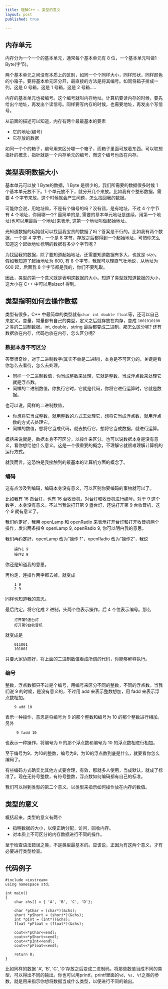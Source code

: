 ```yaml
---
title: 理解C++ — 类型的意义
layout: post
published: true

---
```

## 内存单元

内存分为一个一个的基本单元，通常每个基本单元有 8 位，一个基本单元叫做1 Byte(字节)。

两个基本单元之间没有本质上的区别，如同一个个同样大小，同样形状，同样颜色的小箱子。要将基本单元区分开，最直接的方法是将其编号。如同将箱子排成一列，这是 0 号箱，这是 1 号箱，这是 2 号箱.....

内存的基本单元也被编号。这个编号就叫内存地址。计算机要读内存的时候，要先给出个地址，再发出个读信号。同样要写内存的时候，也需要地址，再发出个写信号。

从前面的描述可以知道，内存有两个最最基本的要素

* 它的地址(编号)
* 它存放的数据

如同一个个的箱子，编号用来区分哪一个箱子，而箱子里面可放着东西。可以联想指针的概念，指针就是一个内存单元的编号，而这个编号也放在内存。

## 类型表明数据大小

基本单元可以放 1 Byte的数据，1 Byte 是很少的，我们所需要的数据很多时候 1 个基本单元放不下。1 个单元放不下，就分开几个来放。比如我有个整形数据，需要 4 个字节来放。这个时候就会产生问题，怎么找回我的数据。

可能你会说，用地址嘛，不是有个编号的吗？没有错，是有地址，不过 4 个字节有 4 个地址，你用哪一个?
最简单的是, 需要的基本单元地址是连续，用第一个地址(也可以用最后一个地址)来表示, 这第一个地址叫做起始地址。

光知道数据的起始就可以找回我宝贵的数据了吗？答案是不行的。比如我有两个数据，一个是 4 字节，一个是 8 字节，存放之后都得到一个起始地址，可惜你怎么知道这个起始地址标明的数据有多少个字节呢？

为找回我的数据，除了要知道起始地址，还需要知道数据有多大，也就是 size。假如我知道了起始地址为 600, 有 8 个字节，我就可以理直气壮地说，从地址为 600 起，后面我 8 个字节都是我的，你们不要乱取。

因此，类型的第一个意义就是表明这数据的大小。知道了类型就知道数据的大小，这大小在 C++ 中可以用sizeof 得到。

## 类型指明如何去操作数据

类型有很多，C++ 中最简单的类型就有`char int double float`等，还可以自己来定义。变量，常量都有自己的类型，定义之后就存放在内存，变成 `1001010100` 之类的二进制数据。int, double，string 最后都变成二进制，那怎么区分呢? 还有数据放在内存，代码也放在内存，怎么区分呢?

### 数据本身不可区分

答案很奇妙，对于二进制数字(其实不单是二进制)，本身是不可区分的，关键是看你怎么去看待，怎么去处理。

* 同样一个二进制数值，你当成整数来处理，它就是整数，当成浮点数来处理它就是浮点数。
* 同样的二进制数值，你执行它时，它就是代码，你将它进行运算时，它就是数据。

也可以说，同样的二进制数值，

* 你想将它当成整数，就用整数的方式去处理它，想将它当成浮点数，就用浮点数的方式去处理它。
* 同样的数值，想将它当成代码，就去执行它，想将它当成数据，就进行运算。

概括来说就是，数据本身不可区分，以操作来区分。也可以说数据本身是没有意义，看你想给他什么意义。这是一个很重要的概念，不理解它就很难理解计算机的运行方式。

就我而言，这恐怕是我接触到的最基本的计算机方面的概念了。

### 编码
这有点涉及到编码，编码本身没有意义，可以区别你要编码的事物就可以了。

比如我有 16 盏台灯，也有 16 台收音机，对台灯和收音机进行编号。对于 9 这个数字，本身没有意义。不过当我说打开第 9 盏台灯，还说打开第 9 台收音机，这个 9 就有意义了。

我们约定好，我用 openLamp 和 openRadio 来表示打开台灯和打开收音机两个操作，发出两条指令 openLamp 9, openRadio 9, 你可以明白我的意思。


我们再约定好，openLamp 改为“操作 1”，openRadio 改为“操作2”，我说 

		操作1 9
		操作2 9
		
你还是知道我的意思。

再约定，连操作两字都去掉，就变成

		1 9
		2 9
		
同样也知道我的意思。

最后约定，将它化成 2 进制，头两个位表示操作，后 4 个位表示编号。那么 

		打开第9盏台灯
		打开第9台收音机
		
就变成是 

		011001
		101001

只要大家协商好，将上面的二进制数值看成所谓的代码，你能够解释执行。

### 编号
整数，浮点数都只不过是个编号，用编号来区分不同的整数，不同的浮点数。当我们说 9 的时候，是没有意义的，不过用 add 来表示整数想加，用 fadd 来表示浮点数相加。

		9 add 10 

表示一种操作，意思是将编号为 9 的那个整数和编号为 10 的那个整数进行相加。另外

		 9 fadd 10 
 
也表示一种操作，将编号为 9 的那个浮点数和编号为 10 的浮点数相进行相加。

至于编号为9，为10的整数，编号为9，为10的浮点数到底是什么，就要看你怎么编码了。

有些编码方式确实比其他方式要合理，有效，那就多人使用，当成默认，就成了标准了。现在无符号整数，有符号整数，浮点数如何编码都有自己的标准。

我们可以得到类型的第二个意义。以类型来指示如何操作放在内存的数值。

类型的意义
---------
概括起来，类型的意义有两个

* 指明数据的大小，以便正确分配，访问，回收内存。
* 对本质上不可区分的内存数据进行不同的操作。

至于检查语法错误之类，不是类型最基本的。应该说，正因为有这两个意义，才有必要进行类型检查。

代码例子
-------------
	#include <iostream>
	using namespace std;
	
	int main()
	{
	    char chs[] = { 'A', 'B', 'C', 'D'};
	
	    char *pChar = (char*)(&chs);
	    short *pShort = (short*)(&chs);
	    int *pInt = (int*)(&chs);
	    float *pFloat = (float*)(&chs);
	
	    cout<<*pChar<<endl;
	    cout<<*pShort<<endl;
	    cout<<*pInt<<endl;
	    cout<<*pFloat<<endl;
	
	    return 0;
	}

比如同样的数据 'A', 'B', 'C', 'D'存放之后变成二进制码。将那些数值当成不同的类型，可以得出不同的输出。你也可以用printf。printf里面的`%d, %s, %f`之类的参数，就是用来指示你想将数据当成什么类型，以便进行不同的输出。
